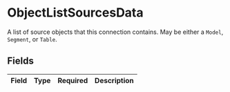 # ObjectListSourcesData

A list of source objects that this connection contains. May be either a `Model`, `Segment`, or `Table`.


## Fields

| Field       | Type        | Required    | Description |
| ----------- | ----------- | ----------- | ----------- |